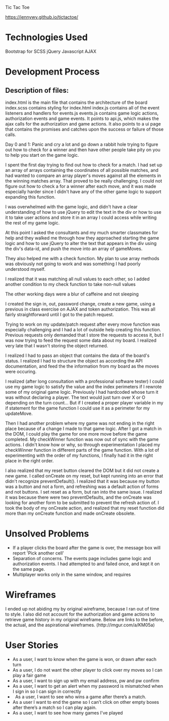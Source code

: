 Tic Tac Toe

https://jennywy.github.io/tictactoe/


<h1>Technologies Used</h1>
Bootstrap for SCSS
jQuery
Javascript
AJAX


<h1>Development Process</h1>

<h2>Description of files:</h2>
index.html is the main file that contains the architecture of the board
index.scss contains styling for index.html
index.js contains all of the event listeners and handlers for events.js
events.js contains game logic actions, authorization events and game events. It points to api.js, which makes the ajax calls for the authorization and game actions. It also points to a ui page that contains the promises and catches upon the success or failure of those calls.

Day 0 and 1: Panic and cry a lot and go down a rabbit hole trying to figure out how to check for a winner and then have other people take pity on you to help you start on the game logic.

I spent the first day trying to find out how to check for a match. I had set up an array of arrays containing the coordinates of all possible matches, and had wanted to compare an array player's moves against all the elements in the winning matches array. That proved to be really challenging. I could not figure out how to check a for a winner after each move, and it was made especially harder since I didn't have any of the other game logic to support expanding this function.

I was overwhelmed with the game logic, and didn't have a clear understanding of how to use jQuery to edit the text in the div or how to use it to take user actions and store it in an array I could access while writing the rest of my game logic.

At this point I asked the consultants and my much smarter classmates for help and they walked me through how they approached starting the game logic and how to use jQuery to alter the text that appears in the div using the div's data-id, and push the move into an array of gameMoves.

They also helped me with a check function. My plan to use array methods was obviously not going to work and was something I had poorly understood myself.

I realized that it was matching all null values to each other, so I added another condition to my check function to take non-null values

The other working days were a blur of caffeine and not sleeping

I created the sign in, out, password change, create a new game, using a previous in class exercise on AJAX and token authorization. This was all fairly straightforward until I got to the patch request.

Trying to work on my update/patch request after every move function was especially challenging and I had a lot of outside help creating this function. Previous requests only demanded that I store the requests to access it, but I was now trying to feed the request some data about my board. I realized very late that I wasn't storing the object returned.

I realized I had to pass an object that contains the data of the board's status. I realized I had to structure the object as according the API documentation, and feed the the information from my board as the moves were occuring.

I realized (after long consultation with a professional software tester) I could use my game logic to satisfy the value and the index perimeters if I rewrote some of my original game logic. Previously I had hardcoded whose turn it was without declaring a player. The text would just turn over X or O depending on the turn count... But if I created a proper player variable in my if statement for the game function I could use it as a perimeter for my updateMove.

Then I had another problem where my game was not ending in the right place because of a change I made to that game logic. After I got a match in the DOM, I could play the game for one more move before the game completed. My checkWinner function was now out of sync with the game actions. I didn't know how or why, so through experimentation I placed my checkWinner function in different parts of the game function. With a lot of experimenting with the order of my functions, I finally had it in the right place in the right order.

I also realized that my reset button cleared the DOM but it did not create a new game. I called onCreate on my reset, but kept running into an error that didn't recognize preventDefault(). I realized that it was because my button was a button and not a form, and refreshing was a default action of forms and not buttons. I set reset as a form, but ran into the same issue. I realized it was because there were two preventDefaults, and the onCreate was looking for another form to be submitted to prevent the refresh action of. I took the body of my onCreate action, and realized that my reset function did more than my onCreate function and made onCreate obsolete.

<h1>Unsolved Problems</h1>
<ul>
<li> If a player clicks the board after the game is over, the message box will report 'Pick another cell'</li>
<li>Separation of concerns. The events page includes game logic and authorization events. I had attempted to and failed once, and kept it on the same page.</li>
<li>Multiplayer works only in the same window, and requires</li>
</ul>

<h1>Wireframes</h1>
I ended up not abiding my by original wireframe, because I ran out of time to style. I also did not account for the authorization and game actions to retrieve game history in my original wireframe. Below are links to the before, the actual, and the aspirational wireframes. (http://imgur.com/a/KM05a)

<h1>User Stories</h1>
<ul>
<li> As a user, I want to know when the game is won, or drawn after each turn</li>
<li> As a user, I do not want the other player to click over my  moves so I can play a fair game  </li>
<li> As a user, I want to sign up with my email address, pw and pw confirm  </li>
<li> As a user, I want to get an alert when my password is mismatched when I sign in so I can sign in correctly</li>
<li>   As a user, I want to see who wins a game after there’s a match.  </li>
<li> As a user I want to end the game so I can’t click on other empty boxes after there’s a match so I can play again.</li>
<li> As a user, I want to see how many games I've played</li>
</ul>
